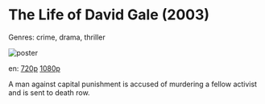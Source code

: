 # The Life of David Gale (2003)

Genres: crime, drama, thriller

![poster](http://image.tmdb.org/t/p/w500/pN338h8TeEl774vbOHR76VNgOc8.jpg)

en:
  [720p](magnet:?xt=urn:btih:076038C65EAE7460FEF96F55AE58F6F12E6C8202&tr=udp://glotorrents.pw:6969/announce&tr=udp://tracker.opentrackr.org:1337/announce&tr=udp://torrent.gresille.org:80/announce&tr=udp://tracker.openbittorrent.com:80&tr=udp://tracker.coppersurfer.tk:6969&tr=udp://tracker.leechers-paradise.org:6969&tr=udp://p4p.arenabg.ch:1337&tr=udp://tracker.internetwarriors.net:1337)
  [1080p](magnet:?xt=urn:btih:553CD00D682C0ED5C4C12D78A52C6FA012F0270D&tr=udp://glotorrents.pw:6969/announce&tr=udp://tracker.opentrackr.org:1337/announce&tr=udp://torrent.gresille.org:80/announce&tr=udp://tracker.openbittorrent.com:80&tr=udp://tracker.coppersurfer.tk:6969&tr=udp://tracker.leechers-paradise.org:6969&tr=udp://p4p.arenabg.ch:1337&tr=udp://tracker.internetwarriors.net:1337)
  


A man against capital punishment is accused of murdering a fellow activist and is sent to death row.